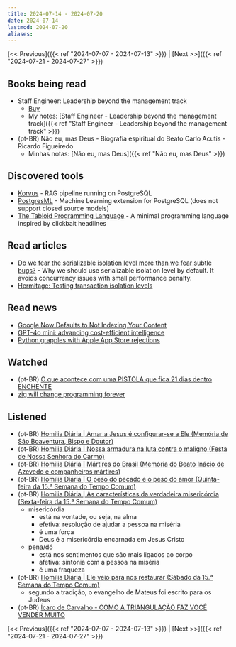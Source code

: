 ```yaml
---
title: 2024-07-14 - 2024-07-20
date: 2024-07-14
lastmod: 2024-07-20
aliases:
---
```


[<< Previous]({{< ref "2024-07-07 - 2024-07-13" >}}) | [Next >>]({{< ref "2024-07-21 - 2024-07-27" >}})

## Books being read
- Staff Engineer: Leadership beyond the management track
	- [Buy](https://staffeng.com/book)
	- My notes: [Staff Engineer - Leadership beyond the management track]({{< ref "Staff Engineer - Leadership beyond the management track" >}})
- (pt-BR) Não eu, mas Deus - Biografia espiritual do Beato Carlo Acutis - Ricardo Figueiredo
	- Minhas notas: [Não eu, mas Deus]({{< ref "Não eu, mas Deus" >}})

## Discovered tools
- [Korvus](https://github.com/postgresml/korvus) - RAG pipeline running on PostgreSQL
- [PostgresML](https://github.com/postgresml/postgresml) - Machine Learning extension for PostgreSQL (does not support closed source models)
- [The Tabloid Programming Language](https://github.com/thesephist/tabloid) - A minimal programming language inspired by clickbait headlines

## Read articles
- [Do we fear the serializable isolation level more than we fear subtle bugs?](https://blog.ydb.tech/do-we-fear-the-serializable-isolation-level-more-than-we-fear-subtle-bugs-5a025401b609) -
 Why we should use serializable isolation level by default. It avoids concurrency issues with small performance penalty.
- [Hermitage: Testing transaction isolation levels](https://github.com/ept/hermitage)

## Read news
- [Google Now Defaults to Not Indexing Your Content](https://www.vincentschmalbach.com/google-now-defaults-to-not-indexing-your-content/)
- [GPT-4o mini: advancing cost-efficient intelligence](https://openai.com/index/gpt-4o-mini-advancing-cost-efficient-intelligence/)
- [Python grapples with Apple App Store rejections](https://lwn.net/Articles/979671/)

## Watched
- (pt-BR) [O que acontece com uma PISTOLA que fica 21 dias dentro ENCHENTE](https://www.youtube.com/watch?v=Wu0uU0fHwYU)
- [zig will change programming forever](https://www.youtube.com/watch?v=pnnx1bkFXng)

## Listened
- (pt-BR) [Homilia Diária | Amar a Jesus é configurar-se a Ele (Memória de São Boaventura, Bispo e Doutor)](https://www.youtube.com/watch?v=21n8ClXfrQQ)
- (pt-BR) [Homilia Diária | Nossa armadura na luta contra o maligno (Festa de Nossa Senhora do Carmo)](https://www.youtube.com/watch?v=HwUUHTJE_jI)
- (pt-BR) [Homilia Diária | Mártires do Brasil (Memória do Beato Inácio de Azevedo e companheiros mártires)](https://www.youtube.com/watch?v=gDXknVPw4cg)
- (pt-BR) [Homilia Diária | O peso do pecado e o peso do amor (Quinta-feira da 15.ª Semana do Tempo Comum)](https://www.youtube.com/watch?v=5ZrEMaCqevc)
- (pt-BR) [Homilia Diária | As características da verdadeira misericórdia (Sexta-feira da 15.ª Semana do Tempo Comum)](https://www.youtube.com/watch?v=1VP1GQ4sY0k)
    * misericórdia
        * está na vontade, ou seja, na alma
        * efetiva: resolução de ajudar a pessoa na miséria
        * é uma força
        * Deus é a misericórdia encarnada em Jesus Cristo
    * pena/dó
        * está nos sentimentos que são mais ligados ao corpo
        * afetiva: sintonia com a pessoa na miséria
        * é uma fraqueza
- (pt-BR) [Homilia Diária | Ele veio para nos restaurar (Sábado da 15.ª Semana do Tempo Comum)](https://www.youtube.com/watch?v=5dVTpc6zXg0)
    * segundo a tradição, o evangelho de Mateus foi escrito para os Judeus
- (pt-BR) [Ícaro de Carvalho - COMO A TRIANGULAÇÃO FAZ VOCÊ VENDER MUITO](https://www.youtube.com/watch?v=FhJJf8VEwwc)

[<< Previous]({{< ref "2024-07-07 - 2024-07-13" >}}) | [Next >>]({{< ref "2024-07-21 - 2024-07-27" >}})
